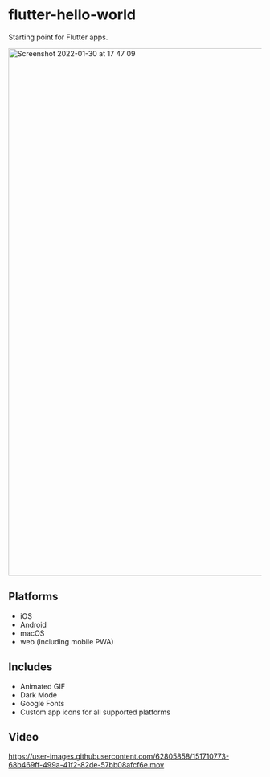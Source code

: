 # flutter-hello-world
Starting point for Flutter apps.

<img width="1050" alt="Screenshot 2022-01-30 at 17 47 09" src="https://user-images.githubusercontent.com/62805858/151711214-3f46318f-2732-49b8-9ad9-8f56740fb2d4.png">

## Platforms
- iOS
- Android
- macOS
- web (including mobile PWA)

## Includes
- Animated GIF
- Dark Mode
- Google Fonts
- Custom app icons for all supported platforms

## Video

https://user-images.githubusercontent.com/62805858/151710773-68b469ff-499a-41f2-82de-57bb08afcf6e.mov

